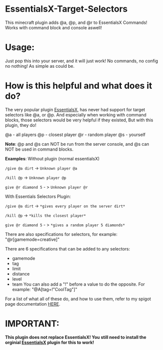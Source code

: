 # EssentialsX-Target-Selectors
This minecraft plugin adds @a, @p, and @r to EssentialsX Commands! Works with command block and console aswell!

# Usage:
Just pop this into your server, and it will just work! No commands, no config no nothing! As simple as could be.

# How is this helpful and what does it do?
The very popular plugin [EssentialsX](https://essentialsx.net), has never had support for target selectors like @a, or @p. And especially when working with command blocks, those selectors would be very helpful if they existed, But with this plugin, they do!

@a - all players
@p - closest player
@r - random player
@s - yourself

**Note**: @p and @s can NOT be run from the server console, and @s can NOT be used in command blocks.

**Examples**:
Without plugin (normal essentialsX)

`/give @a dirt` -> `Unknown player @a`

`/kill @p` -> `Unknown player @p`

`give @r diamond 5` - > `Unknown player @r`

With Essentials Selectors Plugin:

`/give @a dirt` -> `*gives every player on the server dirt*`

`/kill @p` -> `*kills the closest player*`

`give @r diamond 5` - > `*gives a random player 5 diamonds*`

There are also specifications for selectors, for example: "@r[gamemode=creative]"

There are 6 specifications that can be added to any selectors:
 - gamemode
 - tag
 - limit
 - distance
 - level
 - team
You can also add a "!" before a value to do the opposite. For example: "@<!-- -->A[tag=!"CoolTag"]"

For a list of what all of these do, and how to use them, refer to my spigot page documentation [HERE](https://www.spigotmc.org/resources/essentialsx-selectors-a-p-r-addon.101057/field?field=documentation).

# IMPORTANT:
**This plugin does not replace EssentialsX! You still need to install the orginial [EssentialsX](https://essentialsx.net) plugin for this to work!**



